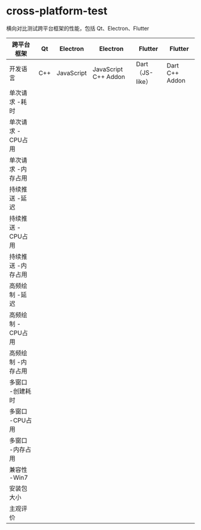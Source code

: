 # cross-platform-test
横向对比测试跨平台框架的性能，包括 Qt、Electron、Flutter

| 跨平台框架        | Qt         | Electron   | Electron             | Flutter         | Flutter       |
|------------------|------------|------------|----------------------|-----------------|----------------|
| 开发语言          | C++        | JavaScript | JavaScript C++ Addon | Dart（JS-like） | Dart C++ Addon |
| 单次请求 -耗时    |            |            |                      |                 |               |
| 单次请求 -CPU占用 |            |            |                      |                 |               |
| 单次请求 -内存占用 |            |            |                      |                 |               |
| 持续推送 -延迟    |            |            |                      |                 |               |
| 持续推送 -CPU占用 |            |            |                      |                 |               |
| 持续推送 -内存占用 |            |            |                      |                 |               |
| 高频绘制 -延迟    |            |            |                      |                 |               |
| 高频绘制 -CPU占用 |            |            |                      |                 |               |
| 高频绘制 -内存占用 |            |            |                      |                 |               |
| 多窗口 -创建耗时  |            |            |                      |                 |               |
| 多窗口 -CPU占用  |            |            |                      |                 |               |
| 多窗口 -内存占用  |            |            |                      |                 |               |
| 兼容性 -Win7     |            |           |                      |                 |               |
| 安装包大小       |            |           |                      |                 |               |
| 主观评价         |            |           |                      |                 |               |

